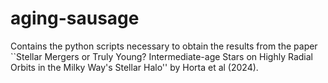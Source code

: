 # aging-sausage

Contains the python scripts necessary to obtain the results from the paper ``Stellar Mergers or Truly Young? Intermediate-age Stars on Highly Radial Orbits in the Milky Way's Stellar Halo'' by Horta et al (2024).
